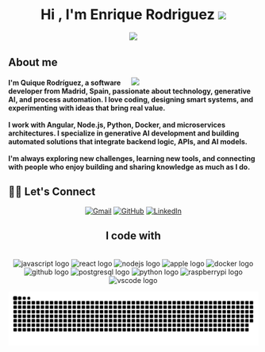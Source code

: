 <h1 align="center">Hi , I'm Enrique Rodriguez <img src="https://media.giphy.com/media/hvRJCLFzcasrR4ia7z/giphy.gif" width="35"></h1>
<p align="center">
  <a href="https://github.com/DenverCoder1/readme-typing-svg"><img src="https://readme-typing-svg.herokuapp.com?lines=Generative+AI+Specialist+;Full+Stack+Developer;&center=true&width=500&height=50"></a>
</p>

<h2 align="left">About me</h2><img align="right" style="width:16rem; height:auto" src="https://avatars.githubusercontent.com/u/16477475?v=4"/>

<h4 align="left">
I'm Quique Rodríguez, a software developer from Madrid, Spain, passionate about technology, generative AI, and process automation. I love coding, designing smart systems, and experimenting with ideas that bring real value.  
<br><br>
I work with Angular, Node.js, Python, Docker, and microservices architectures. I specialize in generative AI development and building automated solutions that integrate backend logic, APIs, and AI models.  
<br><br>
I'm always exploring new challenges, learning new tools, and connecting with people who enjoy building and sharing knowledge as much as I do.
</h4>



## 🙋‍♀️ Let's Connect
<p align="center">
	<a href="mailto:kikerodrivela@gmail.com"><img src="https://img.icons8.com/bubbles/50/000000/gmail.png" alt="Gmail"/></a>
	<a href="https://github.com/enriquetecfan11"><img src="https://img.icons8.com/bubbles/50/000000/github.png" alt="GitHub"/></a>
	<a href="https://www.linkedin.com/in/enrique-rodriguez-vela/"><img src="https://img.icons8.com/bubbles/50/000000/linkedin.png" alt="LinkedIn"/></a>
</p>




<h2 align="center">I code with</h2>
<br clear="both">
<div align="center">
  <img src="https://cdn.jsdelivr.net/gh/devicons/devicon/icons/javascript/javascript-original.svg" height="30" width="55" alt="javascript logo"  />
  <img src="https://cdn.jsdelivr.net/gh/devicons/devicon/icons/react/react-original.svg" height="30" width="55" alt="react logo"  />
  <img src="https://cdn.jsdelivr.net/gh/devicons/devicon/icons/nodejs/nodejs-original.svg" height="30" width="55" alt="nodejs logo"  />
  <img src="https://cdn.jsdelivr.net/gh/devicons/devicon/icons/apple/apple-original.svg" height="30" width="55" alt="apple logo"  />
  <img src="https://cdn.jsdelivr.net/gh/devicons/devicon/icons/docker/docker-original.svg" height="30" width="55" alt="docker logo"  />
  <img src="https://cdn.jsdelivr.net/gh/devicons/devicon/icons/github/github-original.svg" height="30" width="55" alt="github logo"  />
  <img src="https://cdn.jsdelivr.net/gh/devicons/devicon/icons/postgresql/postgresql-original.svg" height="30" width="55" alt="postgresql logo"  />
  <img src="https://cdn.jsdelivr.net/gh/devicons/devicon/icons/python/python-original.svg" height="30" width="55" alt="python logo"  />
  <img src="https://cdn.jsdelivr.net/gh/devicons/devicon/icons/raspberrypi/raspberrypi-original.svg" height="30" width="55" alt="raspberrypi logo"  />
  <img src="https://cdn.jsdelivr.net/gh/devicons/devicon/icons/vscode/vscode-original.svg" height="30" width="55" alt="vscode logo"  />
</div>

<!-- <h2 align="center">My Github Stats</h2>
<br clear="both">
<div align="left">
  <img src="https://github-readme-stats.vercel.app/api?hide_title=true&hide_rank=true&show_icons=true&include_all_commits=true&count_private=true&disable_animations=true&theme=algolia&locale=en&hide_border=true&username=enriquetecfan11" height="150" alt="stats graph"  />
  <img src="https://github-readme-stats.vercel.app/api/top-langs?locale=es&hide_title=true&layout=compact&card_width=320&langs_count=10&theme=algolia&hide_border=true&username=enriquetecfan11" height="150" alt="languages graph"  />

  <br clear="both">
<div align="center">
<h2 align="left">Github stats:</h2> 

[![](https://github-readme-streak-stats.herokuapp.com/?user=enriquetecfan11&theme=material-palenight)](https://github.com/enriquetecfan11)

<br> -->

<p align="center">
  <img  src="https://raw.githubusercontent.com/Elanza-48/Elanza-48/main/resources/img/github-contribution-grid-snake.svg"
    alt="example" />
</p>

</div>
